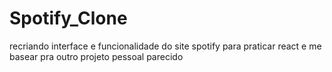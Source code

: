 # Spotify_Clone
recriando interface e funcionalidade do site spotify para praticar react e me basear pra outro projeto pessoal parecido
